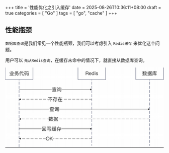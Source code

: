 +++
title = '性能优化之引入缓存'
date = 2025-08-26T10:36:11+08:00
draft = true
categories = [ "Go" ]
tags = [ "go", "cache" ]
+++

## 性能瓶颈

`数据库查询`是我们常见一个性能瓶颈，我们可以考虑引入 `Redis缓存` 来优化这个问题。

用户可以 `先从Redis查询`，在缓存未命中的情况下，就直接从数据库查询。

![alt text](image.png)

